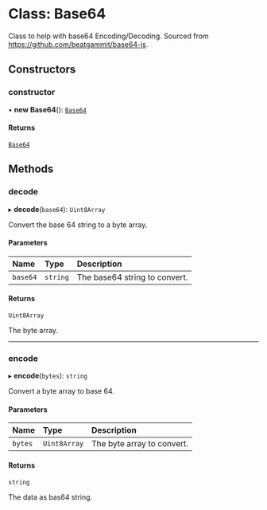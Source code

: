 # Class: Base64

Class to help with base64 Encoding/Decoding.
Sourced from https://github.com/beatgammit/base64-js.

## Constructors

### constructor

• **new Base64**(): [`Base64`](Base64.md)

#### Returns

[`Base64`](Base64.md)

## Methods

### decode

▸ **decode**(`base64`): `Uint8Array`

Convert the base 64 string to a byte array.

#### Parameters

| Name | Type | Description |
| :------ | :------ | :------ |
| `base64` | `string` | The base64 string to convert. |

#### Returns

`Uint8Array`

The byte array.

___

### encode

▸ **encode**(`bytes`): `string`

Convert a byte array to base 64.

#### Parameters

| Name | Type | Description |
| :------ | :------ | :------ |
| `bytes` | `Uint8Array` | The byte array to convert. |

#### Returns

`string`

The data as bas64 string.

